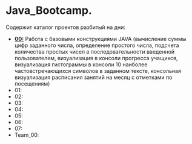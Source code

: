 # Java_Bootcamp.
  Содержит каталог проектов разбитый на дни:
  - <u>**00:**</u> Работа с базовыми конструкциями JAVA (вычисление суммы цифр заданного числа, определение простого числа, подсчета количества простых чисел в последовательности введенной пользователем, визуализация в консоли прогресса учащихся, визуализация гистограммы в консоли 10 наиболее частовстречающихся символов в заданном тексте, консольная визуализация расписания занятий на месяц с отметками по посещениям)
  - 01:
  - 02:
  - 03:
  - 04:
  - 05:
  - 06:
  - 07:
  - Team_00:
